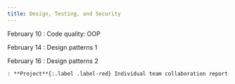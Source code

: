 ```yaml
---
title: Design, Testing, and Security
---
```


February 10
: Code quality: OOP

February 14
: Design patterns 1

February 16
: Design patterns 2

    : **Project**{:.label .label-red} Individual team collaboration report
